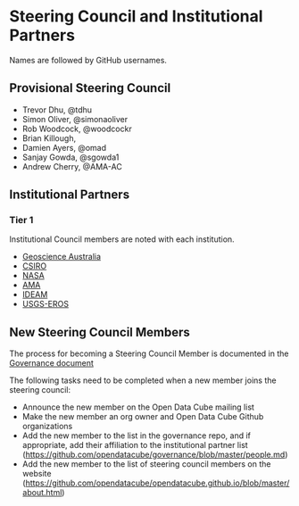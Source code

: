 # Steering Council and Institutional Partners

Names are followed by GitHub usernames.

## Provisional Steering Council

- Trevor Dhu, @tdhu
- Simon Oliver, @simonaoliver
- Rob Woodcock, @woodcockr
- Brian Killough,
- Damien Ayers, @omad
- Sanjay Gowda, @sgowda1
- Andrew Cherry, @AMA-AC

## Institutional Partners

### Tier 1

Institutional Council members are noted with each institution.

- [Geoscience Australia](http://www.ga.gov.au/)
- [CSIRO](https://www.csiro.au/)
- [NASA](https://www.nasa.gov/)
- [AMA](http://www.ama-inc.com/)
- [IDEAM](http://www.ideam.gov.co/)
- [USGS-EROS](https://eros.usgs.gov/)


## New Steering Council Members
The process for becoming a Steering Council Member is documented in the [Governance document](https://github.com/opendatacube/governance/blob/master/governance.md#council-membership)

The following tasks need to be completed when a new member joins the steering council:
- Announce the new member on the Open Data Cube mailing list
- Make the new member an org owner and Open Data Cube Github organizations
- Add the new member to the list in the governance repo, and if appropriate, add their affiliation to the institutional partner list (https://github.com/opendatacube/governance/blob/master/people.md)
- Add the new member to the list of steering council members on the website (https://github.com/opendatacube/opendatacube.github.io/blob/master/about.html)
